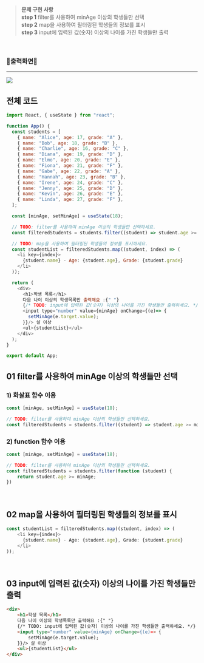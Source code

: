 >**문제 구현 사항** <br>
**step 1** filter를 사용하여 minAge 이상의 학생들만 선택 <br>
**step 2** map을 사용하여 필터링된 학생들의 정보를 표시 <br>
**step 3** input에 입력된 값(숫자) 이상의 나이를 가진 학생들만 출력 <br>
<br>

### 🙉출력화면🙉
<hr>

![](https://velog.velcdn.com/images/hrnn00/post/2f7fe539-06e0-4b6f-be6e-2f8c8a129975/image.gif)

## 전체 코드

```js
import React, { useState } from "react";

function App() {
  const students = [
    { name: "Alice", age: 17, grade: "A" },
    { name: "Bob", age: 18, grade: "B" },
    { name: "Charlie", age: 16, grade: "C" },
    { name: "Diana", age: 19, grade: "D" },
    { name: "Elmo", age: 20, grade: "E" },
    { name: "Fiona", age: 21, grade: "F" },
    { name: "Gabe", age: 22, grade: "A" },
    { name: "Hannah", age: 23, grade: "B" },
    { name: "Irene", age: 24, grade: "C" },
    { name: "Jenny", age: 25, grade: "D" },
    { name: "Kevin", age: 26, grade: "E" },
    { name: "Linda", age: 27, grade: "F" },
  ];

  const [minAge, setMinAge] = useState(18);

  // TODO: filter를 사용하여 minAge 이상의 학생들만 선택하세요.
  const filteredStudents = students.filter((student) => student.age >= minAge);

  // TODO: map을 사용하여 필터링된 학생들의 정보를 표시하세요.
  const studentList = filteredStudents.map((student, index) => (
    <li key={index}>
      {student.name} - Age: {student.age}, Grade: {student.grade}
    </li>
  ));

  return (
    <div>
      <h1>학생 목록</h1>
      다음 나이 이상의 학생목록만 출력해요 :{" "}
      {/* TODO: input에 입력된 값(숫자) 이상의 나이를 가진 학생들만 출력하세요. */}
      <input type="number" value={minAge} onChange={(e)=> {
        setMinAge(e.target.value);
      }}/> 살 이상
      <ul>{studentList}</ul>
    </div>
  );
}

export default App;

```



## 01 filter를 사용하여 minAge 이상의 학생들만 선택
### 1) 화살표 함수 이용
```js
const [minAge, setMinAge] = useState(18);

// TODO: filter를 사용하여 minAge 이상의 학생들만 선택하세요.
const filteredStudents = students.filter((student) => student.age >= minAge);
```
### 2) function 함수 이용
```js
const [minAge, setMinAge] = useState(18);

// TODO: filter를 사용하여 minAge 이상의 학생들만 선택하세요.
const filteredStudents = students.filter(function (student) {
    return student.age >= minAge;
})
```

<br>

## 02 map을 사용하여 필터링된 학생들의 정보를 표시

```js
const studentList = filteredStudents.map((student, index) => (
    <li key={index}>
      {student.name} - Age: {student.age}, Grade: {student.grade}
    </li>
));
```

<br>

## 03 input에 입력된 값(숫자) 이상의 나이를 가진 학생들만 출력
```html
<div>
	<h1>학생 목록</h1>
	다음 나이 이상의 학생목록만 출력해요 :{" "}
	{/* TODO: input에 입력된 값(숫자) 이상의 나이를 가진 학생들만 출력하세요. */}
	<input type="number" value={minAge} onChange={(e)=> {
		setMinAge(e.target.value);
	}}/> 살 이상
	<ul>{studentList}</ul>
</div>
```
